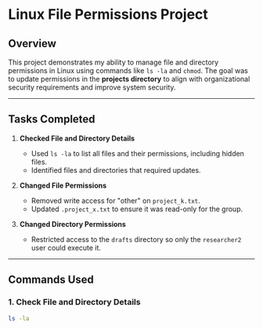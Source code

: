 # Linux File Permissions Project

## Overview
This project demonstrates my ability to manage file and directory permissions in Linux using commands like `ls -la` and `chmod`. The goal was to update permissions in the **projects directory** to align with organizational security requirements and improve system security.

---

## Tasks Completed
1. **Checked File and Directory Details**  
   - Used `ls -la` to list all files and their permissions, including hidden files.
   - Identified files and directories that required updates.

2. **Changed File Permissions**  
   - Removed write access for "other" on `project_k.txt`.
   - Updated `.project_x.txt` to ensure it was read-only for the group.

3. **Changed Directory Permissions**  
   - Restricted access to the `drafts` directory so only the `researcher2` user could execute it.

---

## Commands Used
### 1. Check File and Directory Details
```bash
ls -la


